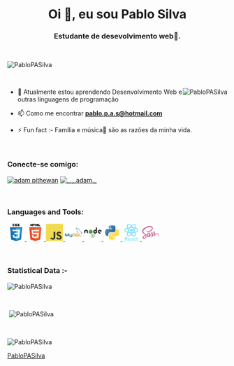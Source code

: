 <h1 align="center">Oi 👋, eu sou Pablo Silva</h1>
<h3 align="center">Estudante de desevolvimento web🌟.</h3>

<br>

<p align="left"> <img src="https://komarev.com/ghpvc/?username=PabloPASilva&color=0e75b6&style=flat"
    alt="PabloPASilva" /> 
  </p>

<br>

<p><img align="right" src="https://github.com/adam-pw/adam-pw/blob/main/animation_500_kxa883sd.gif" alt="PabloPASilva" /></p>


- 🌱 Atualmente estou aprendendo Desenvolvimento Web e outras linguagens de programação

- 📫 Como me encontrar **pablo.p.a.s@hotmail.com**

- ⚡ Fun fact :- Família e música🎵 são as razões da minha vida.

<br>

<h3 align="left">Conecte-se comigo:</h3>
<p align="left">
  <a href="https://www.linkedin.com/in/pablo-p-a-silva/" target="blank"><img align="center"
      src="https://raw.githubusercontent.com/rahuldkjain/github-profile-readme-generator/master/src/images/icons/Social/linked-in-alt.svg"
      alt="adam pithewan" height="30" width="40" /></a>
   <a href="https://instagram.com/pabloalves1987" target="blank"><img align="center"
      src="https://raw.githubusercontent.com/rahuldkjain/github-profile-readme-generator/master/src/images/icons/Social/instagram.svg"
      alt="_._.adam._" height="30" width="40" /></a>
</p>

<br>

<h3 align="left">Languages and Tools:</h3>
<p align="left"> <a href="https://www.w3schools.com/css/" target="_blank"
    rel="noreferrer"> <img
      src="https://raw.githubusercontent.com/devicons/devicon/master/icons/css3/css3-original-wordmark.svg" alt="css3"
      width="40" height="40" /> </a> <a href="https://www.w3.org/html/" target="_blank" rel="noreferrer"> <img
      src="https://raw.githubusercontent.com/devicons/devicon/master/icons/html5/html5-original-wordmark.svg"
      alt="html5" width="40" height="40" /> </a> <a href="https://developer.mozilla.org/en-US/docs/Web/JavaScript" target="_blank"
    rel="noreferrer"> <img
      src="https://raw.githubusercontent.com/devicons/devicon/master/icons/javascript/javascript-original.svg"
      alt="javascript" width="40" height="40" /> </a> <a href="https://www.mysql.com/" target="_blank" rel="noreferrer"> <img
      src="https://raw.githubusercontent.com/devicons/devicon/master/icons/mysql/mysql-original-wordmark.svg"
      alt="mysql" width="40" height="40" /> </a> <a href="https://nodejs.org" target="_blank" rel="noreferrer"> <img
      src="https://raw.githubusercontent.com/devicons/devicon/master/icons/nodejs/nodejs-original-wordmark.svg"
      alt="nodejs" width="40" height="40" /> </a> <a href="https://www.python.org" target="_blank" rel="noreferrer"> <img
      src="https://raw.githubusercontent.com/devicons/devicon/master/icons/python/python-original.svg" alt="python"
      width="40" height="40" /> </a> <a href="https://reactjs.org/" target="_blank" rel="noreferrer"> <img
      src="https://raw.githubusercontent.com/devicons/devicon/master/icons/react/react-original-wordmark.svg"
      alt="react" width="40" height="40" /> </a> <a href="https://sass-lang.com" target="_blank" rel="noreferrer"> <img
      src="https://raw.githubusercontent.com/devicons/devicon/master/icons/sass/sass-original.svg" alt="sass" width="40"
      height="40" /> </a> </p>

<br>

<h3>Statistical Data :-</h3>
<p><img align="center"
    src="https://github-readme-stats.vercel.app/api/top-langs?username=PabloPASilva&show_icons=true&locale=en&bg_color=0d1117&text_color=ffffff&layout=compact"
    alt="PabloPASilva" 
    bg_color=#808080/></p>

<br>

<p>&nbsp;<img align="center" src="https://github-readme-stats.vercel.app/api?username=PabloPASilva&show_icons=true&locale=en&bg_color=0d1117&text_color=ffffff&repo=convoychat"
    alt="PabloPASilva" /></p>

<br>

<p><img align="center" src="https://github-readme-streak-stats.herokuapp.com/?user=PabloPASilva&theme=dark&background=0d1117&date_format=M%20j%5B%2C%20Y%5D" alt="PabloPASilva" /></p>
      

[PabloPASilva](https://github.com/PabloPASilva)
